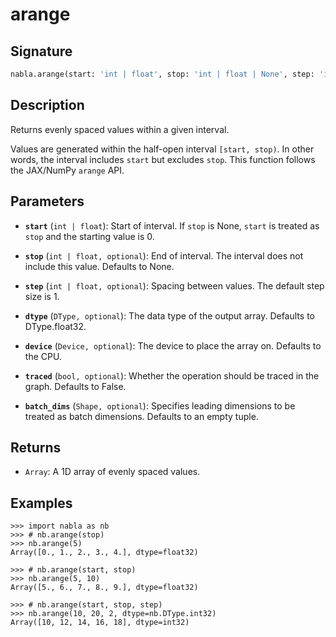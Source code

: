 # arange

## Signature

```python
nabla.arange(start: 'int | float', stop: 'int | float | None', step: 'int | float | None', dtype: 'DType', device: 'Device', traced: 'bool', batch_dims: 'Shape') -> 'Array'
```

## Description

Returns evenly spaced values within a given interval.

Values are generated within the half-open interval `[start, stop)`.
In other words, the interval includes `start` but excludes `stop`.
This function follows the JAX/NumPy `arange` API.

## Parameters

- **`start`** (`int | float`): Start of interval. If `stop` is None, `start` is treated as `stop` and the starting value is 0.

- **`stop`** (`int | float, optional`): End of interval. The interval does not include this value. Defaults to None.

- **`step`** (`int | float, optional`): Spacing between values. The default step size is 1.

- **`dtype`** (`DType, optional`): The data type of the output array. Defaults to DType.float32.

- **`device`** (`Device, optional`): The device to place the array on. Defaults to the CPU.

- **`traced`** (`bool, optional`): Whether the operation should be traced in the graph. Defaults to False.

- **`batch_dims`** (`Shape, optional`): Specifies leading dimensions to be treated as batch dimensions. Defaults to an empty tuple.

## Returns

- `Array`: A 1D array of evenly spaced values.

## Examples

```pycon
>>> import nabla as nb
>>> # nb.arange(stop)
>>> nb.arange(5)
Array([0., 1., 2., 3., 4.], dtype=float32)

>>> # nb.arange(start, stop)
>>> nb.arange(5, 10)
Array([5., 6., 7., 8., 9.], dtype=float32)

>>> # nb.arange(start, stop, step)
>>> nb.arange(10, 20, 2, dtype=nb.DType.int32)
Array([10, 12, 14, 16, 18], dtype=int32)
```
